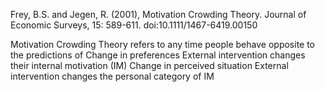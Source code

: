 Frey, B.S. and Jegen, R. (2001), Motivation Crowding Theory. Journal of Economic Surveys, 15: 589-611. doi:10.1111/1467-6419.00150

Motivation Crowding Theory refers to any time people behave opposite to the predictions of 
Change in preferences
External intervention changes their internal motivation (IM)
Change in perceived situation
External intervention changes the personal category of IM

